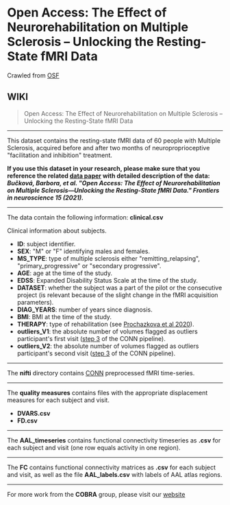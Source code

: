 # Open Access: The Effect of Neurorehabilitation on Multiple Sclerosis – Unlocking the Resting-State fMRI Data

Crawled from [OSF](https://osf.io/p2kj7/)

## WIKI

>Open Access: The Effect of Neurorehabilitation on Multiple Sclerosis – Unlocking the Resting-State fMRI Data

----------
This dataset contains the resting-state  fMRI data of 60 people with Multiple Sclerosis, acquired before and after two months of neuroproprioceptive "facilitation and inhibition" treatment. 


**If you use this dataset in your research, please make sure that you reference the related [data paper][1] with detailed description of the data: *Bučková, Barbora, et al. "Open Access: The Effect of Neurorehabilitation on Multiple Sclerosis—Unlocking the Resting-State fMRI Data." Frontiers in neuroscience 15 (2021).***

----------
The data contain the following information:
**clinical.csv**
 
 Clinical information about subjects. 
 
 - **ID**: subject identifier. 
 - **SEX**: "M" or "F" identifying males and females.
 - **MS_TYPE**: type of multiple sclerosis either "remitting_relapsing", "primary_progressive" or "secondary progressive".
 - **AGE**: age at the time of the study.
 - **EDSS**: Expanded Disability Status Scale at the time of the study. 
 - **DATASET**: whether the subject was a part of the pilot or the consecutive project (is relevant because of the slight change in the fMRI acquisition parameters).
 - **DIAG_YEARS**: number of years since diagnosis.
 - **BMI**: BMI at the time of the study.
 - **THERAPY**: type of rehabilitation (see [Prochazkova et al 2020][2]).
 - **outliers_V1**: the absolute number of volumes flagged as outliers participant's first visit ([step 3][3] of the CONN pipeline).
 - **outliers_V2**: the absolute number of volumes flagged as outliers participant's second visit ([step 3][3] of the CONN pipeline).
----------

The **nifti** directory contains [CONN][4] preprocessed fMRI time-series. 

----------

The **quality measures** contains files with the appropriate displacement measures for each subject and visit.
 - **DVARS.csv** 
 - **FD.csv**

----------

The **AAL_timeseries** contains functional connectivity timeseries as **.csv** for each subject and visit (one row equals activity in one region).

----------

The **FC** contains functional connectivity matrices as **.csv** for each subject and visit, as well as the file **AAL_labels.csv** with labels of AAL atlas regions.


----------
For more work from the **COBRA** group, please visit our [website][5]


  [1]: https://www.frontiersin.org/articles/10.3389/fnins.2021.662784/full
  [2]: https://journals.lww.com/intjrehabilres/Abstract/2015/03000/Motor_programme_activating_therapy_influences.6.aspx
  [3]: https://web.conn-toolbox.org/home
  [4]: https://web.conn-toolbox.org/fmri-methods/preprocessing-pipeline
  [5]: http://cobra.cs.cas.cz/